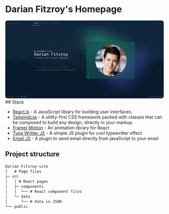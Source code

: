 # Darian Fitzroy's Homepage
<!-- ![James Roger](/thumbnail.png) -->

<img src="/thumbnail.png" alt="James Roger" style="border-radius: 7px">
## Stack

- [React.js](https://reactjs.org/) - A JavaScript liblary for building user interfaces.
- [Tailwindcss](https://tailwindcss.com) - A utility-first CSS framework packed with classes that can be composed to build any design, directly in your markup.
- [Framer Motion](https://www.framer.com/motion/) - An animation library for React
- [Type Writter JS](https://github.com/tameemsafi/typewriterjs) - A simple JS plugin for cool typewritter effect
- [Email JS](https://www.emailjs.com/) - A plugin to send email directly from javaScript to your email

## Project structure

```
Darian Fitzroy-site
│   # Page files
├─ src
│   │ # React pages
│   ├─ components
│   │  └── # React component files
│   └─ data
│      └── # data in JSON
└── public
```

